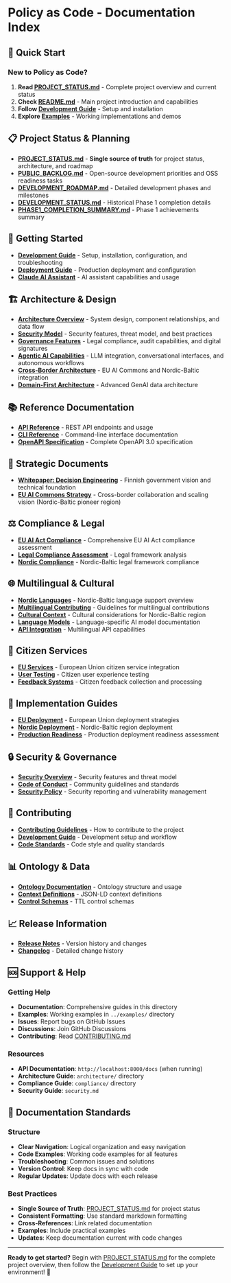 # Policy as Code - Documentation Index

## 🎯 **Quick Start**

### **New to Policy as Code?**
1. **Read [PROJECT_STATUS.md](../PROJECT_STATUS.md)** - Complete project overview and current status
2. **Check [README.md](../README.md)** - Main project introduction and capabilities
3. **Follow [Development Guide](getting-started/development.md)** - Setup and installation
4. **Explore [Examples](../examples/)** - Working implementations and demos

## 📋 **Project Status & Planning**

- **[PROJECT_STATUS.md](../PROJECT_STATUS.md)** - **Single source of truth** for project status, architecture, and roadmap
- **[PUBLIC_BACKLOG.md](../PUBLIC_BACKLOG.md)** - Open-source development priorities and OSS readiness tasks
- **[DEVELOPMENT_ROADMAP.md](../DEVELOPMENT_ROADMAP.md)** - Detailed development phases and milestones
- **[DEVELOPMENT_STATUS.md](../DEVELOPMENT_STATUS.md)** - Historical Phase 1 completion details
- **[PHASE1_COMPLETION_SUMMARY.md](../PHASE1_COMPLETION_SUMMARY.md)** - Phase 1 achievements summary

## 🚀 **Getting Started**

- **[Development Guide](getting-started/development.md)** - Setup, installation, configuration, and troubleshooting
- **[Deployment Guide](getting-started/deployment.md)** - Production deployment and configuration
- **[Claude AI Assistant](getting-started/claude.md)** - AI assistant capabilities and usage

## 🏗️ **Architecture & Design**

- **[Architecture Overview](architecture/architecture.md)** - System design, component relationships, and data flow
- **[Security Model](architecture/security.md)** - Security features, threat model, and best practices
- **[Governance Features](architecture/governance.md)** - Legal compliance, audit capabilities, and digital signatures
- **[Agentic AI Capabilities](architecture/agentic-ai.md)** - LLM integration, conversational interfaces, and autonomous workflows
- **[Cross-Border Architecture](architecture/cross-border.md)** - EU AI Commons and Nordic-Baltic integration
- **[Domain-First Architecture](domain-first-architecture.md)** - Advanced GenAI data architecture

## 📚 **Reference Documentation**

- **[API Reference](reference/api.md)** - REST API endpoints and usage
- **[CLI Reference](reference/cli.md)** - Command-line interface documentation
- **[OpenAPI Specification](reference/openapi.json)** - Complete OpenAPI 3.0 specification

## 📖 **Strategic Documents**

- **[Whitepaper: Decision Engineering](strategic/whitepaper-decision-engineering.md)** - Finnish government vision and technical foundation
- **[EU AI Commons Strategy](strategic/nordic-ai-commons.md)** - Cross-border collaboration and scaling vision (Nordic-Baltic pioneer region)

## ⚖️ **Compliance & Legal**

- **[EU AI Act Compliance](compliance/EU_AI_ACT_COMPLIANCE.md)** - Comprehensive EU AI Act compliance assessment
- **[Legal Compliance Assessment](compliance/LEGAL_COMPLIANCE_ASSESSMENT.md)** - Legal framework analysis
- **[Nordic Compliance](legal/nordic-compliance.md)** - Nordic-Baltic legal framework compliance

## 🌐 **Multilingual & Cultural**

- **[Nordic Languages](multilingual/nordic-languages.md)** - Nordic-Baltic language support overview
- **[Multilingual Contributing](multilingual/contributing.md)** - Guidelines for multilingual contributions
- **[Cultural Context](multilingual/cultural/)** - Cultural considerations for Nordic-Baltic region
- **[Language Models](multilingual/models/)** - Language-specific AI model documentation
- **[API Integration](multilingual/api/)** - Multilingual API capabilities

## 👥 **Citizen Services**

- **[EU Services](citizens/eu-services.md)** - European Union citizen service integration
- **[User Testing](citizens/user-testing.md)** - Citizen user experience testing
- **[Feedback Systems](citizens/feedback.md)** - Citizen feedback collection and processing

## 🚀 **Implementation Guides**

- **[EU Deployment](implementation/eu-deployment.md)** - European Union deployment strategies
- **[Nordic Deployment](implementation/nordic-deployment.md)** - Nordic-Baltic region deployment
- **[Production Readiness](production-readiness.md)** - Production deployment readiness assessment

## 🔒 **Security & Governance**

- **[Security Overview](security.md)** - Security features and threat model
- **[Code of Conduct](../CODE_OF_CONDUCT.md)** - Community guidelines and standards
- **[Security Policy](../SECURITY.md)** - Security reporting and vulnerability management

## 🤝 **Contributing**

- **[Contributing Guidelines](../CONTRIBUTING.md)** - How to contribute to the project
- **[Development Guide](getting-started/development.md)** - Development setup and workflow
- **[Code Standards](../CONTRIBUTING.md#code-style-guidelines)** - Code style and quality standards

## 📊 **Ontology & Data**

- **[Ontology Documentation](ontology/README.md)** - Ontology structure and usage
- **[Context Definitions](ontology/context.jsonld)** - JSON-LD context definitions
- **[Control Schemas](ontology/controls.ttl)** - TTL control schemas

## 📈 **Release Information**

- **[Release Notes](release-notes.md)** - Version history and changes
- **[Changelog](../CHANGELOG.md)** - Detailed change history

## 🆘 **Support & Help**

### **Getting Help**
- **Documentation**: Comprehensive guides in this directory
- **Examples**: Working examples in `../examples/` directory
- **Issues**: Report bugs on GitHub Issues
- **Discussions**: Join GitHub Discussions
- **Contributing**: Read [CONTRIBUTING.md](../CONTRIBUTING.md)

### **Resources**
- **API Documentation**: `http://localhost:8000/docs` (when running)
- **Architecture Guide**: `architecture/` directory
- **Compliance Guide**: `compliance/` directory
- **Security Guide**: `security.md`

## 📝 **Documentation Standards**

### **Structure**
- **Clear Navigation**: Logical organization and easy navigation
- **Code Examples**: Working code examples for all features
- **Troubleshooting**: Common issues and solutions
- **Version Control**: Keep docs in sync with code
- **Regular Updates**: Update docs with each release

### **Best Practices**
- **Single Source of Truth**: [PROJECT_STATUS.md](../PROJECT_STATUS.md) for project status
- **Consistent Formatting**: Use standard markdown formatting
- **Cross-References**: Link related documentation
- **Examples**: Include practical examples
- **Updates**: Keep documentation current with code changes

---

**Ready to get started?** Begin with [PROJECT_STATUS.md](../PROJECT_STATUS.md) for the complete project overview, then follow the [Development Guide](getting-started/development.md) to set up your environment! 🚀
